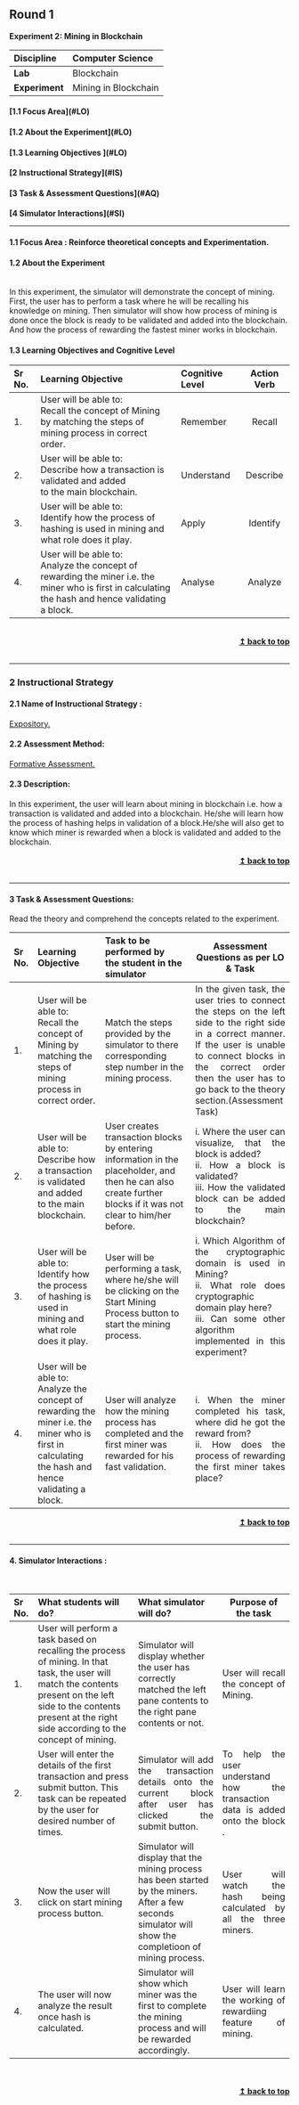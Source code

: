 ## Round 1
<p align="center">

<b> Experiment 2:&nbsp;Mining in Blockchain</b> <a name="top"></a> <br>
</p>

<b>Discipline | </b> Computer Science
:--|:--|
<b> Lab</b> | Blockchain
<b> Experiment</b>|Mining in Blockchain



<h4> [1.1 Focus Area](#LO)
<h4> [1.2 About the Experiment](#LO)
<h4> [1.3 Learning Objectives ](#LO)
<h4> [2 Instructional Strategy](#IS)
<h4> [3 Task & Assessment Questions](#AQ)
<h4> [4 Simulator Interactions](#SI)
<hr>

<a name="LO"></a>
#### 1.1 Focus Area : Reinforce theoretical concepts and Experimentation.
#### 1.2 About the Experiment
<br/>
In this experiment, the simulator will demonstrate the  concept of mining. First, the user has to perform a task where he will be recalling his knowledge on mining.
Then simulator will show how process of mining is done once the block is ready to be validated and added into the blockchain. And how the process of rewarding the fastest miner works in 
blockchain.

#### 1.3 Learning Objectives and Cognitive Level


Sr No. |    Learning Objective  | Cognitive Level | Action Verb
:--|:--|:--|:-:
1.| User will be able to: <br>Recall the concept of Mining by matching the steps of mining process in correct order. | Remember | Recall
2.| User will be able to: <br>Describe how a transaction is validated and added <br>to the main blockchain. | Understand| Describe
3.| User will be able to: <br>Identify how the process of hashing is used in mining and what role does it play. | Apply | Identify
4.| User will be able to: <br>Analyze the concept of rewarding the miner i.e. the <br>miner who is first in calculating the hash and hence validating a block. | Analyse | Analyze

<br/>
<div align="right">
    <b><a href="#top">↥ back to top</a></b>
</div>
<br/>
<hr>
<a name="IS"></a>
<h3> 2 Instructional Strategy</h3>
<h4> 2.1 Name of Instructional Strategy  : </h4>    <u> Expository.</u>
<h4> 2.2 Assessment Method:</h4> <u>Formative Assessment.</u>
<h4> 2.3 Description: </h4>
    In this experiment, the user will learn about mining in blockchain i.e. how a transaction is validated and added into a blockchain.
    He/she will learn how the process of hashing helps in validation of a block.He/she will also get to know which miner is rewarded when a block is validated and added to the blockchain.
<br>
 <div align="justify">
  
<br/>
<div align="right">
    <b><a href="#top">↥ back to top</a></b>
</div>
<br/>
<hr>

<a name="AQ"></a>
#### 3 Task & Assessment Questions:

Read the theory and comprehend the concepts related to the experiment.
<br>

Sr No. |    Learning Objective  | Task to be performed by <br> the student  in the simulator | Assessment Questions as per LO & Task
:--|:--|:--|:-:
1.| User will be able to: <br>Recall the concept of Mining by matching the steps of mining process in correct order. | Match the steps provided by the simulator to there corresponding step number in the mining process. | <div align="justify">In the given task, the user tries to connect the steps on the left side to the right side in a correct manner. If the user is unable to connect blocks in the correct order then the user has to go back to the theory section.(Assessment Task)<br>
2.| User will be able to: <br>Describe how a transaction is validated and added <br>to the main blockchain. | User creates transaction blocks by entering information in the placeholder, and then he can also create further blocks if it was not clear to him/her before. |<div align="justify"> i. Where the user can visualize, that the block is added?  <br> ii. How a block is validated? <br>iii. How the validated block can be added to the main blockchain?<br>
3.| User will be able to: <br>Identify how the process of hashing is used in mining and what role does it play. |User will be performing a task, where he/she will be clicking on the Start Mining Process button to start the mining process.|<div align="justify"> <div align="justify"> i. Which Algorithm of the cryptographic domain is used in Mining?<br>ii. What role does cryptographic domain play here? <br>iii. Can some other algorithm implemented in this experiment?<br>
4.| User will be able to: <br>Analyze the concept of rewarding the miner i.e. the <br>miner who is first in calculating the hash and hence validating a block. | User will analyze how the mining process has completed and the first miner was rewarded for his fast validation. |<div align="justify"><br> i. When the miner completed his task, where did he got the reward from? <br> ii. How does the process of rewarding the first miner takes place? <br>

<div align="right">
    <b><a href="#top">↥ back to top</a></b>
</div>
<br/>
<hr>

<a name="AQ"></a>
#### 4. Simulator Interactions :

<br>

Sr No. |	What students will do?	|  What simulator will do? | Purpose of the task
:--|:--|:--|:-:
1.| User will perform a task based on recalling the process of mining. In that task, the user will match the contents present on the left side to the contents present at the right side according to the concept of mining. | Simulator will display whether the user has correctly matched the left pane contents to the right pane contents or not. | <div align="justify"> User will recall the concept of Mining. <br> 
2.| User will enter the details of the first transaction and press submit button. This task can be repeated by the user for desired number of times.  | <div align="justify"> Simulator will add the transaction details onto the current block after user has clicked the submit button. | <div align = "justify">To help the user understand how the transaction data is added onto the block  . <br>
3.| Now the user will click on start mining process button.  | Simulator will display that the mining process has been started by the miners. <br>After a few seconds simulator will show the completioon of mining process. |<div align="justify"> User will watch the hash being calculated by all the three miners. <br>
4.| The user will now analyze the result once hash is calculated.  | Simulator will show which miner was the first to complete the mining process and will be rewarded accordingly.  |<div align="justify"> User will learn the working of rewardiing feature of mining. <br>


 <br>

 <br/>
<div align="right">
    <b><a href="#top">↥ back to top</a></b>
</div>
<br/>
